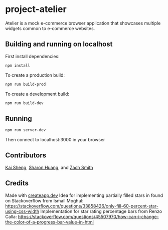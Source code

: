 # project-atelier

Atelier is a mock e-commerce browser application that showcases multiple widgets common to e-commerce websites.

## Building and running on localhost

First install dependencies:

```sh
npm install
```

To create a production build:

```sh
npm run build-prod
```

To create a development build:

```sh
npm run build-dev
```

## Running

```sh
npm run server-dev
```
Then connect to localhost:3000 in your browser

## Contributors

[Kai Sheng](https://github.com/maestrokyles), [Sharon Huang](https://github.com/sharonhw888), and [Zach Smith](https://github.com/Zach-Smith1 )

## Credits

Made with [createapp.dev](https://createapp.dev/)
Idea for implementing partially filled stars in found on Stackoverflow from Ismail Moghul: https://stackoverflow.com/questions/33858426/only-fill-60-percent-star-using-css-width
Implementation for star rating percentage bars from Renzo Calla: https://stackoverflow.com/questions/45507970/how-can-i-change-the-color-of-a-progress-bar-value-in-html
